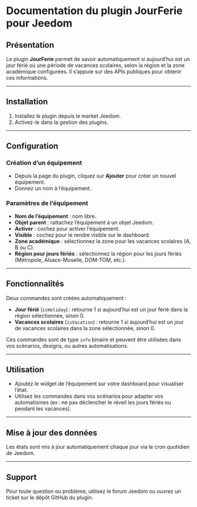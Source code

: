 # Documentation du plugin JourFerie pour Jeedom

## Présentation

Le plugin **JourFerie** permet de savoir automatiquement si aujourd’hui est un jour férié ou une période de vacances scolaires, selon la région et la zone académique configurées. Il s’appuie sur des APIs publiques pour obtenir ces informations.

---

## Installation

1. Installez le plugin depuis le market Jeedom.
2. Activez-le dans la gestion des plugins.

---

## Configuration

### Création d’un équipement

- Depuis la page du plugin, cliquez sur **Ajouter** pour créer un nouvel équipement.
- Donnez un nom à l’équipement.

### Paramètres de l’équipement

- **Nom de l’équipement** : nom libre.
- **Objet parent** : rattachez l’équipement à un objet Jeedom.
- **Activer** : cochez pour activer l’équipement.
- **Visible** : cochez pour le rendre visible sur le dashboard.
- **Zone académique** : sélectionnez la zone pour les vacances scolaires (A, B ou C).
- **Région pour jours fériés** : sélectionnez la région pour les jours fériés (Métropole, Alsace-Moselle, DOM-TOM, etc.).

---

## Fonctionnalités

Deux commandes sont créées automatiquement :

- **Jour férié** (`isHoliday`) : retourne 1 si aujourd’hui est un jour férié dans la région sélectionnée, sinon 0.
- **Vacances scolaires** (`isVacation`) : retourne 1 si aujourd’hui est un jour de vacances scolaires dans la zone sélectionnée, sinon 0.

Ces commandes sont de type `info` binaire et peuvent être utilisées dans vos scénarios, designs, ou autres automatisations.

---

## Utilisation

- Ajoutez le widget de l’équipement sur votre dashboard pour visualiser l’état.
- Utilisez les commandes dans vos scénarios pour adapter vos automatismes (ex : ne pas déclencher le réveil les jours fériés ou pendant les vacances).

---

## Mise à jour des données

Les états sont mis à jour automatiquement chaque jour via le cron quotidien de Jeedom.

---

## Support

Pour toute question ou problème, utilisez le forum Jeedom ou ouvrez un ticket sur le dépôt GitHub du plugin.